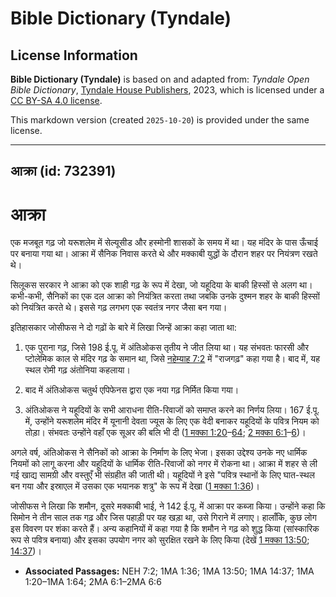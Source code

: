 # Bible Dictionary (Tyndale)

## License Information

**Bible Dictionary (Tyndale)** is based on and adapted from: _Tyndale Open Bible Dictionary_, [Tyndale House Publishers](https://tyndaleopenresources.com/), 2023, which is licensed under a [CC BY-SA 4.0 license](https://creativecommons.org/licenses/by-sa/4.0/legalcode.en).

This markdown version (created `2025-10-20`) is provided under the same license.



--------------------------------

## आक्रा (id: 732391)

आक्रा
=====

एक मजबूत गढ़ जो यरूशलेम में सेल्यूसीड और हस्मोनी शासकों के समय में था। यह मंदिर के पास ऊँचाई पर बनाया गया था। आक्रा में सैनिक निवास करते थे और मक्काबी युद्धों के दौरान शहर पर नियंत्रण रखते थे।

सिलूकस सरकार ने आक्रा को एक शाही गढ़ के रूप में देखा, जो यहूदिया के बाकी हिस्सों से अलग था। कभी\-कभी, सैनिकों का एक दल आक्रा को नियंत्रित करता तथा जबकि उनके दुश्मन शहर के बाकी हिस्सों को नियंत्रित करते थे। इससे गढ़ लगभग एक स्वतंत्र नगर जैसा बन गया।

इतिहासकार जोसीफस ने दो गढ़ों के बारे में लिखा जिन्हें आक्रा कहा जाता था:

1. एक पुराना गढ़, जिसे 198 ई.पू. में अंतिओकस तृतीय ने जीत लिया था। यह संभवतः फारसी और प्टोलेमिक काल से मंदिर गढ़ के समान था, जिसे [नहेम्याह 7:2](https://ref.ly/Neh7:2) में "राजगढ़" कहा गया है। बाद में, यह स्थल रोमी गढ़ अंतोनिया कहलाया।
2. बाद में अंतिओकस चतुर्थ एपिफेनस द्वारा एक नया गढ़ निर्मित किया गया।

1. अंतिओकस ने यहूदियों के सभी आराधना रीति\-रिवाजों को समाप्त करने का निर्णय लिया। 167 ई.पू. में, उन्होंने यरूशलेम मंदिर में यूनानी देवता ज्यूस के लिए एक वेदी बनाकर यहूदियों के पवित्र नियम को तोड़ा। संभवतः उन्होंने वहाँ एक सूअर की बलि भी दी ([1 मक्का 1:20](https://ref.ly/1Macc1:20-1Macc1:64)–[64](https://ref.ly/1Macc1:20-1Macc1:64); [2 मक्का 6:1](https://ref.ly/2Macc6:1-2Macc6:6)–[6](https://ref.ly/2Macc6:1-2Macc6:6))।

अगले वर्ष, अंतिओकस ने सैनिकों को आक्रा के निर्माण के लिए भेजा। इसका उद्देश्य उनके नए धार्मिक नियमों को लागू करना और यहूदियों के धार्मिक रीति\-रिवाजों को नगर में रोकना था। आक्रा में शहर से ली गई खाद्य सामग्री और वस्तुएँ भी संग्रहीत की जाती थी। यहूदियों ने इसे "पवित्र स्थानों के लिए घात\-स्थल बन गया और इस्राएल में उसका एक भयानक शत्रु" के रूप में देखा ([1 मक्का 1:36](https://ref.ly/1Macc1:36))।

जोसीफस ने लिखा कि शमौन, दूसरे मक्काबी भाई, ने 142 ई.पू. में आक्रा पर कब्जा किया। उन्होंने कहा कि सिमोन ने तीन साल तक गढ़ और जिस पहाड़ी पर यह खड़ा था, उसे गिराने में लगाए। हालाँकि, कुछ लोग इस विवरण पर शंका करते हैं। अन्य कहानियों में कहा गया है कि शमौन ने गढ़ को शुद्ध किया (सांस्कारिक रूप से पवित्र बनाया) और इसका उपयोग नगर को सुरक्षित रखने के लिए किया (देखें [1 मक्का 13:50](https://ref.ly/1Macc13:50); [14:37](https://ref.ly/1Macc14:37))।

* **Associated Passages:** NEH 7:2; 1MA 1:36; 1MA 13:50; 1MA 14:37; 1MA 1:20–1MA 1:64; 2MA 6:1–2MA 6:6

